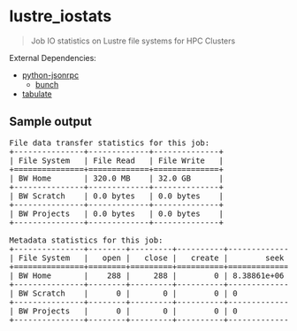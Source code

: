 lustre_iostats
==============

>Job IO statistics on Lustre file systems for HPC Clusters

External Dependencies:

* [python-jsonrpc](https://pypi.python.org/pypi/python-jsonrpc/)
    * [bunch](https://pypi.python.org/pypi/bunch/1.0.1)
* [tabulate](https://pypi.python.org/pypi/tabulate/0.7.2)


Sample output
-------------
<pre>
File data transfer statistics for this job:
+---------------+-------------+--------------+
| File System   | File Read   | File Write   |
+===============+=============+==============+
| BW Home       | 320.0 MB    | 32.0 GB      |
+---------------+-------------+--------------+
| BW Scratch    | 0.0 bytes   | 0.0 bytes    |
+---------------+-------------+--------------+
| BW Projects   | 0.0 bytes   | 0.0 bytes    |
+---------------+-------------+--------------+

Metadata statistics for this job:
+---------------+--------+---------+----------+-------------+---------+-----------+---------+
| File System   |   open |   close |   create |        seek |   fsync |   getattr |   mkdir |
+===============+========+=========+==========+=============+=========+===========+=========+
| BW Home       |    288 |     288 |        0 | 8.38861e+06 |       0 |       576 |       0 |
+---------------+--------+---------+----------+-------------+---------+-----------+---------+
| BW Scratch    |      0 |       0 |        0 | 0           |       0 |         0 |       0 |
+---------------+--------+---------+----------+-------------+---------+-----------+---------+
| BW Projects   |      0 |       0 |        0 | 0           |       0 |         0 |       0 |
+---------------+--------+---------+----------+-------------+---------+-----------+---------+

</pre>
